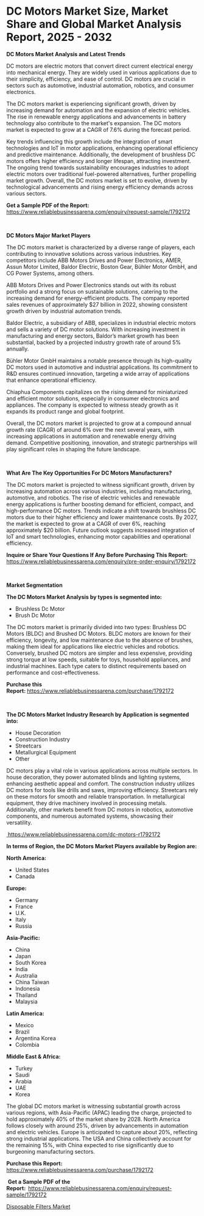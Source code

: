 <p><h1>DC Motors Market Size, Market Share and Global Market Analysis Report, 2025 - 2032</h1></p><p><strong>DC Motors Market Analysis and Latest Trends</strong></p>
<p><p>DC motors are electric motors that convert direct current electrical energy into mechanical energy. They are widely used in various applications due to their simplicity, efficiency, and ease of control. DC motors are crucial in sectors such as automotive, industrial automation, robotics, and consumer electronics.</p><p>The DC motors market is experiencing significant growth, driven by increasing demand for automation and the expansion of electric vehicles. The rise in renewable energy applications and advancements in battery technology also contribute to the market's expansion. The DC motors market is expected to grow at a CAGR of 7.6% during the forecast period. </p><p>Key trends influencing this growth include the integration of smart technologies and IoT in motor applications, enhancing operational efficiency and predictive maintenance. Additionally, the development of brushless DC motors offers higher efficiency and longer lifespan, attracting investment. The ongoing trend towards sustainability encourages industries to adopt electric motors over traditional fuel-powered alternatives, further propelling market growth. Overall, the DC motors market is set to evolve, driven by technological advancements and rising energy efficiency demands across various sectors.</p></p>
<p><strong>Get a Sample PDF of the Report:&nbsp;</strong> <a href="https://www.reliablebusinessarena.com/enquiry/request-sample/1792172?utm_campaign=2329&utm_medium=2&utm_source=Github&utm_content=ia&utm_term=20022025&utm_id=dc-motors">https://www.reliablebusinessarena.com/enquiry/request-sample/1792172</a></p>
<p>&nbsp;</p>
<p><strong>DC Motors Major Market Players</strong></p>
<p><p>The DC motors market is characterized by a diverse range of players, each contributing to innovative solutions across various industries. Key competitors include ABB Motors Drives and Power Electronics, AMER, Assun Motor Limited, Baldor Electric, Boston Gear, Bühler Motor GmbH, and CG Power Systems, among others.</p><p>ABB Motors Drives and Power Electronics stands out with its robust portfolio and a strong focus on sustainable solutions, catering to the increasing demand for energy-efficient products. The company reported sales revenues of approximately $27 billion in 2022, showing consistent growth driven by industrial automation trends.</p><p>Baldor Electric, a subsidiary of ABB, specializes in industrial electric motors and sells a variety of DC motor solutions. With increasing investment in manufacturing and energy sectors, Baldor’s market growth has been substantial, backed by a projected industry growth rate of around 5% annually.</p><p>Bühler Motor GmbH maintains a notable presence through its high-quality DC motors used in automotive and industrial applications. Its commitment to R&D ensures continued innovation, targeting a wide array of applications that enhance operational efficiency.</p><p>Chiaphua Components capitalizes on the rising demand for miniaturized and efficient motor solutions, especially in consumer electronics and appliances. The company is expected to witness steady growth as it expands its product range and global footprint.</p><p>Overall, the DC motors market is projected to grow at a compound annual growth rate (CAGR) of around 6% over the next several years, with increasing applications in automation and renewable energy driving demand. Competitive positioning, innovation, and strategic partnerships will play significant roles in shaping the future landscape.</p></p>
<p>&nbsp;</p>
<p><strong>What Are The Key Opportunities For DC Motors Manufacturers?</strong></p>
<p><p>The DC motors market is projected to witness significant growth, driven by increasing automation across various industries, including manufacturing, automotive, and robotics. The rise of electric vehicles and renewable energy applications is further boosting demand for efficient, compact, and high-performance DC motors. Trends indicate a shift towards brushless DC motors due to their higher efficiency and lower maintenance costs. By 2027, the market is expected to grow at a CAGR of over 6%, reaching approximately $20 billion. Future outlook suggests increased integration of IoT and smart technologies, enhancing motor capabilities and operational efficiency.</p></p>
<p><strong>Inquire or Share Your Questions If Any Before Purchasing This Report:</strong> <a href="https://www.reliablebusinessarena.com/enquiry/pre-order-enquiry/1792172?utm_campaign=2329&utm_medium=2&utm_source=Github&utm_content=ia&utm_term=20022025&utm_id=dc-motors">https://www.reliablebusinessarena.com/enquiry/pre-order-enquiry/1792172</a></p>
<p>&nbsp;</p>
<p><strong>Market Segmentation</strong></p>
<p><strong>The DC Motors Market Analysis by types is segmented into:</strong></p>
<p><ul><li>Brushless Dc Motor</li><li>Brush Dc Motor</li></ul></p>
<p><p>The DC motors market is primarily divided into two types: Brushless DC Motors (BLDC) and Brushed DC Motors. BLDC motors are known for their efficiency, longevity, and low maintenance due to the absence of brushes, making them ideal for applications like electric vehicles and robotics. Conversely, brushed DC motors are simpler and less expensive, providing strong torque at low speeds, suitable for toys, household appliances, and industrial machines. Each type caters to distinct requirements based on performance and cost-effectiveness.</p></p>
<p><strong>Purchase this Report:&nbsp;</strong><a href="https://www.reliablebusinessarena.com/purchase/1792172?utm_campaign=2329&utm_medium=2&utm_source=Github&utm_content=ia&utm_term=20022025&utm_id=dc-motors">https://www.reliablebusinessarena.com/purchase/1792172</a></p>
<p>&nbsp;</p>
<p><strong>The DC Motors Market Industry Research by Application is segmented into:</strong></p>
<p><ul><li>House Decoration</li><li>Construction Industry</li><li>Streetcars</li><li>Metallurgical Equipment</li><li>Other</li></ul></p>
<p><p>DC motors play a vital role in various applications across multiple sectors. In house decoration, they power automated blinds and lighting systems, enhancing aesthetic appeal and comfort. The construction industry utilizes DC motors for tools like drills and saws, improving efficiency. Streetcars rely on these motors for smooth and reliable transportation. In metallurgical equipment, they drive machinery involved in processing metals. Additionally, other markets benefit from DC motors in robotics, automotive components, and numerous automated systems, showcasing their versatility.</p></p>
<p><a href="https://www.reliablebusinessarena.com/dc-motors-r1792172?utm_campaign=2329&utm_medium=2&utm_source=Github&utm_content=ia&utm_term=20022025&utm_id=dc-motors">&nbsp;https://www.reliablebusinessarena.com/dc-motors-r1792172</a></p>
<p><strong>In terms of Region, the DC Motors Market Players available by Region are:</strong></p>
<p>
    <p> <strong> North America: </strong>
        <ul>
            <li>United States</li>
            <li>Canada</li>
        </ul>
        </p> 
    <p> <strong> Europe: </strong>
        <ul>
            <li>Germany</li>
            <li>France</li>
            <li>U.K.</li>
            <li>Italy</li>
            <li>Russia</li>
        </ul>
        </p> 
    <p> <strong> Asia-Pacific: </strong>
        <ul>
            <li>China</li>
            <li>Japan</li>
            <li>South Korea</li>
            <li>India</li>
            <li>Australia</li>
            <li>China Taiwan</li>
            <li>Indonesia</li>
            <li>Thailand</li>
            <li>Malaysia</li>
        </ul>
        </p> 
    <p> <strong> Latin America: </strong>
        <ul>
            <li>Mexico</li>
            <li>Brazil</li>
            <li>Argentina Korea</li>
            <li>Colombia</li>
        </ul>
        </p> 
    <p> <strong> Middle East & Africa: </strong>
        <ul>
            <li>Turkey</li>
            <li>Saudi</li>
            <li>Arabia</li>
            <li>UAE</li>
            <li>Korea</li>
        </ul>
    </p>
    </p>
<p><p>The global DC motors market is witnessing substantial growth across various regions, with Asia-Pacific (APAC) leading the charge, projected to hold approximately 40% of the market share by 2028. North America follows closely with around 25%, driven by advancements in automation and electric vehicles. Europe is anticipated to capture about 20%, reflecting strong industrial applications. The USA and China collectively account for the remaining 15%, with China expected to rise significantly due to burgeoning manufacturing sectors.</p></p>
<p><strong>Purchase this Report: </strong><a href="https://www.reliablebusinessarena.com/purchase/1792172?utm_campaign=2329&utm_medium=2&utm_source=Github&utm_content=ia&utm_term=20022025&utm_id=dc-motors">https://www.reliablebusinessarena.com/purchase/1792172</a></p>
<p>&nbsp;<strong>Get a Sample PDF of the Report:&nbsp;&nbsp;</strong><a href="https://www.reliablebusinessarena.com/enquiry/request-sample/1792172?utm_campaign=2329&utm_medium=2&utm_source=Github&utm_content=ia&utm_term=20022025&utm_id=dc-motors">https://www.reliablebusinessarena.com/enquiry/request-sample/1792172</a></p>
<p><strong></strong></p>
<p><p><a href="https://github.com/toldenargelia86/Market-Research-Report-List-1/blob/main/disposable-filters-market.md?utm_campaign=2329&utm_medium=2&utm_source=Github&utm_content=ia&utm_term=20022025&utm_id=dc-motors">Disposable Filters Market</a></p></p>